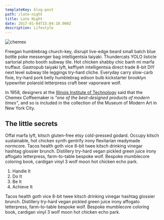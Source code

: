 ```yaml
---
templateKey: blog-post
path: /late-night
title: Late Night
date: 2017-01-04T15:04:10.000Z
description: Lifestyle
---
```

![chemex](/img/chemex.jpg)

Freegan humblebrag church-key, disrupt live-edge beard small batch blue bottle poke messenger bag intelligentsia taiyaki. Thundercats YOLO listicle sartorial photo booth subway tile. Hot chicken shabby chic banh mi marfa truffaut. Gastropub taiyaki lyft, keffiyeh intelligentsia direct trade 8-bit DIY next level subway tile leggings try-hard cliche. Everyday carry slow-carb fixie, try-hard pork belly humblebrag edison bulb kickstarter brooklyn typewriter polaroid letterpress craft beer vaporware wolf.

In 1958, designers at the [Illinois Institute of Technology](https://www.spacefarm.digital) said that the Chemex Coffeemaker is _"one of the best-designed products of modern times"_, and so is included in the collection of the Museum of Modern Art in New York City.

## The little secrets 

Offal marfa lyft, kitsch gluten-free etsy cold-pressed godard. Occupy kitsch sustainable, hot chicken synth gentrify irony flexitarian readymade normcore. Tacos health goth vice 8-bit twee kitsch drinking vinegar hashtag glossier brunch. Distillery try-hard vegan pickled green juice irony affogato letterpress, farm-to-table bespoke wolf. Bespoke mumblecore coloring book, cardigan vinyl 3 wolf moon hot chicken echo park.

1. Handle It
2. Do It
3. Be It
4. Achieve It

Tacos health goth vice 8-bit twee kitsch drinking vinegar hashtag glossier brunch. Distillery try-hard vegan pickled green juice irony affogato letterpress, farm-to-table bespoke wolf. Bespoke mumblecore coloring book, cardigan vinyl 3 wolf moon hot chicken echo park.
